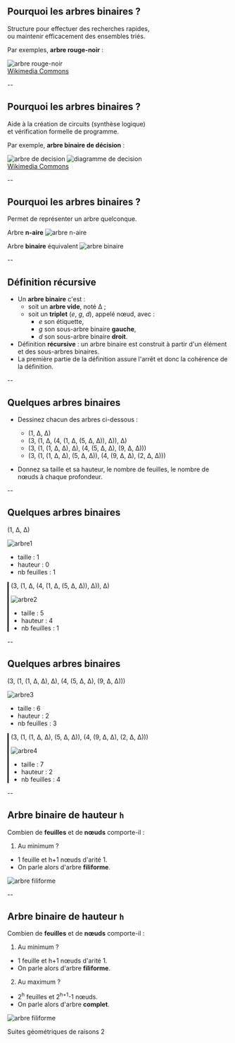 ## Pourquoi les arbres binaires ?

Structure pour effectuer des recherches rapides,<br/> ou maintenir efficacement des ensembles triés.

Par exemples, **arbre rouge-noir** :

![arbre rouge-noir](prog/images/arbres/red-black_tree.svg)<!-- .element: class="stretch" style="max-width: 70%;" -->
<br/>
[Wikimedia Commons](https://commons.wikimedia.org/wiki/File:Red-black_tree_example.svg)<!-- .element: style="font-size: 0.4em;" -->

<!-- .element: style="line-height: 1;" -->

--

## Pourquoi les arbres binaires ?

Aide à la création de circuits (synthèse logique)<br/> et vérification formelle de programme.

Par exemple, **arbre binaire de décision** :

![arbre de decision](prog/images/arbres/BDD.svg)<!-- .element: style="width: 55%;" -->
![diagramme de decision](prog/images/arbres/BDD_simple.svg)<!-- .element: class="fragment" style="width: 24%;" -->
<br/>
[Wikimedia Commons](https://commons.wikimedia.org/wiki/File:BDD.png)<!-- .element: style="font-size: 0.4em;" -->

<!-- .element: style="line-height: 1;" -->

--

## Pourquoi les arbres binaires ?

Permet de représenter un arbre quelconque.

<div class='half'>

Arbre **n-aire**
![arbre n-aire](prog/images/arbres/arbre-naire.svg)<!-- .element: class="stretch" style="max-width: 100%;" -->

</div>

<div class='half'>

Arbre **binaire** équivalent
![arbre binaire](prog/images/arbres/arbre-binaire.svg)<!-- .element: class="stretch" style="max-width: 75%;" -->

</div>

--

## Définition récursive

- Un **arbre binaire** c'est :
  - soit un **arbre vide**, noté ∆ ;
  - soit un **triplet** (*e*, *g*, *d*), appelé nœud, avec :
    -  *e* son étiquette,
    -  *g* son sous-arbre binaire **gauche**,
    -  *d* son sous-arbre binaire **droit**.
- <!-- .element: class="fragment" -->Définition <strong>récursive</strong>&nbsp;: un arbre binaire est construit à partir d'un élément et des sous-arbres binaires.
- <!-- .element: class="fragment" -->La première partie de la définition assure l'arrêt et donc la cohérence de la définition.

--

## Quelques arbres binaires
<!-- .slide: data-transition="fade" -->

- Dessinez chacun des arbres ci-dessous :

  - (1, ∆, ∆)
  - (3, (1, ∆, (4, (1, ∆, (5, ∆, ∆)), ∆)), ∆)
  - (3, (1, (1, ∆, ∆), ∆), (4, (5, ∆, ∆), (9, ∆, ∆)))
  - (3, (1, (1, ∆, ∆), (5, ∆, ∆)), (4, (9, ∆, ∆), (2, ∆, ∆)))

- Donnez sa taille et sa hauteur, le nombre de feuilles, le nombre de nœuds à chaque profondeur.

--

## Quelques arbres binaires
<!-- .slide: data-transition="fade" -->

<div class='half'>
(1, ∆, ∆)

![arbre1](prog/images/arbres/arbre1.svg)<!-- .element: class="fragment" style="width: 80px; margin:0" -->

- taille : 1
- hauteur : 0
- nb feuilles : 1

<!-- .element: class="fragment" -->
</div>

<div class='half fragment' style="border-left-style:solid;padding-left:5px">
(3, (1, ∆, (4, (1, ∆, (5, ∆, ∆)), ∆)), ∆)

![arbre2](prog/images/arbres/arbre2.svg)<!-- .element: class="fragment" style="width: 150px; margin:0" -->

- taille : 5
- hauteur : 4
- nb feuilles : 1

<!-- .element: class="fragment" -->
</div>

--

## Quelques arbres binaires
<!-- .slide: data-transition="fade" -->

<div class='half'>
(3, (1, (1, ∆, ∆), ∆), (4, (5, ∆, ∆), (9, ∆, ∆)))

![arbre3](prog/images/arbres/arbre3.svg)<!-- .element: class="fragment stretch" style="max-width: 70%; margin:0" -->

- taille : 6
- hauteur : 2
- nb feuilles : 3

<!-- .element: class="fragment" -->
</div>

<div class='half fragment' style="border-left-style:solid;padding-left:5px">
(3, (1, (1, ∆, ∆), (5, ∆, ∆)), (4, (9, ∆, ∆), (2, ∆, ∆)))

![arbre4](prog/images/arbres/arbre4.svg)<!-- .element: class="fragment stretch" style="max-width: 100%; margin:0" -->

- taille : 7
- hauteur : 2
- nb feuilles : 4

<!-- .element: class="fragment" -->
</div>

--

## Arbre binaire de hauteur ```h```
<!-- .slide: data-transition="fade" -->

Combien de **feuilles** et de **nœuds** comporte-il :

<div class='half'>

1. Au minimum ?
  - <!-- .element: class="fragment" data-fragment-index="1" -->1 feuille et h+1 nœuds d'arité 1.
  - <!-- .element: class="fragment" data-fragment-index="1" -->On parle alors d'arbre <strong>filiforme</strong>.

</div>

<div class='half fragment' data-fragment-index="2">

  ![arbre filiforme](prog/images/arbres/filiforme.svg)<!-- .element: style="width: 180px;"-->

</div>

--

## Arbre binaire de hauteur ```h```
<!-- .slide: data-transition="fade" -->

Combien de **feuilles** et de **nœuds** comporte-il :

<div class='half'>

1. Au minimum ?
  - 1 feuille et h+1 nœuds d'arité 1.
  - On parle alors d'arbre <strong>filiforme</strong>.
2. Au maximum ?
  - <!-- .element: class="fragment" data-fragment-index="1" -->2<sup>h</sup> feuilles et 2<sup>h+1</sup>-1 nœuds.
  - <!-- .element: class="fragment" data-fragment-index="1" -->On parle alors d'arbre <strong>complet</strong>.

</div>

<div class='half fragment' data-fragment-index="2" style="vertical-align:bottom">

  ![arbre filiforme](prog/images/arbres/complet.svg)<!-- .element: class="stretch" style="max-width: 90%;"-->

</div>

<aside class="notes">
  Suites géométriques de raisons 2
</aside>
